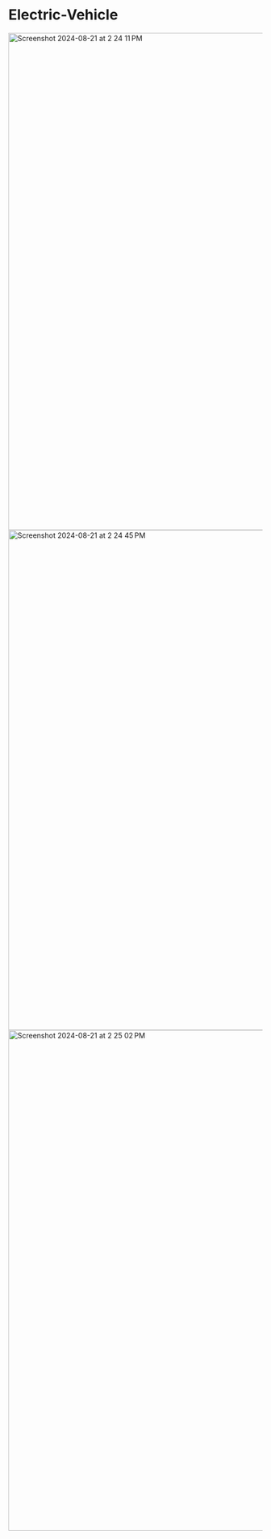 # Electric-Vehicle
<img width="985" alt="Screenshot 2024-08-21 at 2 24 11 PM" src="https://github.com/user-attachments/assets/43757797-28b3-4778-9bf2-2cf64af5fc61">
<img width="991" alt="Screenshot 2024-08-21 at 2 24 45 PM" src="https://github.com/user-attachments/assets/57fc69c3-aa0c-4a86-8ab5-e028d4cb3157">
<img width="992" alt="Screenshot 2024-08-21 at 2 25 02 PM" src="https://github.com/user-attachments/assets/0e3475d4-751d-4596-9cba-6f9cb639330c">

